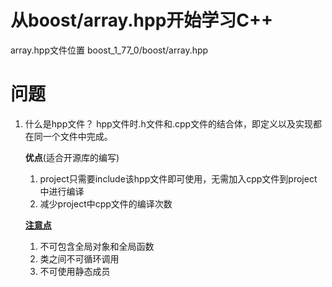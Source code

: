 # 从boost/array.hpp开始学习C++
   array.hpp文件位置 boost_1_77_0/boost/array.hpp
# 问题
1. 什么是hpp文件？
    hpp文件时.h文件和.cpp文件的结合体，即定义以及实现都在同一个文件中完成。

    **优点**(适合开源库的编写)
      1. project只需要include该hpp文件即可使用，无需加入cpp文件到project中进行编译
      2. 减少project中cpp文件的编译次数

    **[注意点](https://baike.baidu.com/item/HPP/4448301)**
      1. 不可包含全局对象和全局函数
      2. 类之间不可循环调用
      3. 不可使用静态成员

